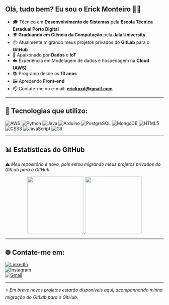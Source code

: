 ## Olá, tudo bem? Eu sou o Erick Monteiro 👍🏻

- 🎓 Técnico em **Desenvolvimento de Sistemas** pela **Escola Técnica Estadual Porto Digital**  
- 🌍 **Graduando em Ciência da Computação** pela **Jala University** 
- 📦 Atualmente migrando meus projetos privados do **GitLab** para o **GitHub**   
- 🤖 Apaixonado por **Dados** e **IoT**  
- ☁️ Experiência em Modelagem de dados e hospedagem na **Cloud (AWS)**  
- 📚 Programo desde os **13 anos**
- 🖼️ Apredendo **Front-end** 
- 📫 Contate-me no e-mail: **erickpxd@gmail.com**  

---

## 🚀 Tecnologias que utilizo:
![AWS](https://img.shields.io/badge/AWS-%23FF9900.svg?style=for-the-badge&logo=amazon-aws&logoColor=white)
![Python](https://img.shields.io/badge/Python-3670A0?style=for-the-badge&logo=python&logoColor=ffdd54)
![Java](https://img.shields.io/badge/Java-ED8B00?style=for-the-badge&logo=java&logoColor=white)
![Arduino](https://img.shields.io/badge/Arduino-00979D?style=for-the-badge&logo=arduino&logoColor=white)
![PostgreSQL](https://img.shields.io/badge/PostgreSQL-316192?style=for-the-badge&logo=postgresql&logoColor=white)
![MongoDB](https://img.shields.io/badge/MongoDB-%2347A248.svg?style=for-the-badge&logo=mongodb&logoColor=white)
![HTML5](https://img.shields.io/badge/html5-%23E34F26.svg?style=for-the-badge&logo=html5&logoColor=white)
![CSS3](https://img.shields.io/badge/css3-%231572B6.svg?style=for-the-badge&logo=css3&logoColor=white)
![JavaScript](https://img.shields.io/badge/javascript-%23323330.svg?style=for-the-badge&logo=javascript&logoColor=%23F7DF1E)
![Git](https://img.shields.io/badge/Git-%23F05033.svg?style=for-the-badge&logo=git&logoColor=white)

---

## 📊 Estatísticas do GitHub  
⚠️ *Meu repositório é novo, pois estou migrando meus projetos privados do GitLab para o GitHub.*  

<div align="center">
  <a href="https://github.com/SeuUsuario">
    <img height="180em" src="https://github-readme-stats.vercel.app/api?username=SeuUsuario&show_icons=true&theme=tokyonight&include_all_commits=true&count_private=true"/>
    <img height="180em" src="https://github-readme-stats.vercel.app/api/top-langs/?username=SeuUsuario&layout=compact&langs_count=7&theme=tokyonight"/>
  </a>
</div>

---

## 🌐 Contate-me em:  

[![LinkedIn](https://img.shields.io/badge/LinkedIn-0077B5?style=for-the-badge&logo=linkedin&logoColor=white)](www.linkedin.com/in/erick-monteiro-23b5a2249)  
[![Instagram](https://img.shields.io/badge/Instagram-%23E4405F?style=for-the-badge&logo=instagram&logoColor=white)](https://instagram.com/_erickmont)  
[![Gmail](https://img.shields.io/badge/Gmail-D14836?style=for-the-badge&logo=gmail&logoColor=white)](mailto:erickpxd@gmail.com)  

---

⭐ *Em breve novos projetos estarão disponíveis aqui, acompanhando minha migração do GitLab para o GitHub.*
